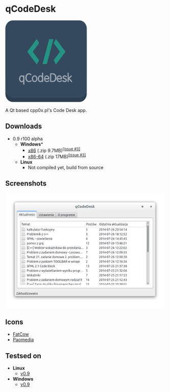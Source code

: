 # qCodeDesk
<img src="/res/qCodeDesk.png?raw=true" width="256" height="256" alt="qCodeDesk logo"/>

A Qt based cpp0x.pl's Code Desk app.
## Downloads
* 0.9 r100 alpha
  * __Windows__*
    * [x86](http://pxpl.cf/qcodedesk-r100-windows-x86) (.zip 9.7MB)<sup>[[issue #3]](https://github.com/MrPoxipol/qcodedesk/issues/3)</sup>
    * [x86-64](http://pxpl.cf/qcodedesk-r100-windows-x86-64) (.zip 17MB)<sup>[[issue #3]](https://github.com/MrPoxipol/qcodedesk/issues/3)</sup>
  * __Linux__
    * Not compiled yet, build from source

## Screenshots
![Main Window](/screenshots/MainWindow.png?raw=true)

## Icons
* [FatCow](http://fatcow.com)
* [Paomedia](http://www.paomedia.com)

## Testsed on
* __Linux__
  * [v0.9](https://github.com/MrPoxipol/qcodedesk/wiki/Tests-Linux-v0.9)
* __Windows__
  * [v0.9](https://github.com/MrPoxipol/qcodedesk/wiki/Tests-Windows-v0.9)
